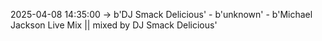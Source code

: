 2025-04-08 14:35:00 -> b'DJ Smack Delicious' - b'unknown' - b'Michael Jackson Live Mix   ||  mixed by DJ Smack Delicious'

